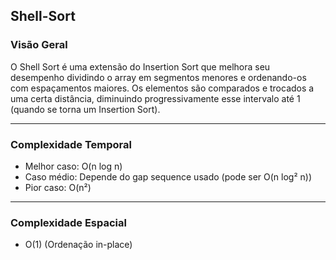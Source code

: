 ## Shell-Sort

### Visão Geral

O Shell Sort é uma extensão do Insertion Sort que melhora seu desempenho dividindo o array em segmentos menores e ordenando-os com espaçamentos maiores. Os elementos são comparados e trocados a uma certa distância, diminuindo progressivamente esse intervalo até 1 (quando se torna um Insertion Sort).

---

### Complexidade Temporal

- Melhor caso: O(n log n)
- Caso médio: Depende do gap sequence usado (pode ser O(n log² n))
- Pior caso: O(n²)

---

### Complexidade Espacial

- O(1) (Ordenação in-place)
